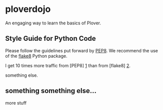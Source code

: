 ploverdojo
===========

An engaging way to learn the basics of Plover.

Style Guide for Python Code
---------------------------
Please follow the guidelines put forward by
[PEP8](http://www.python.org/dev/peps/pep-0008/). We recommend the use of the
[flake8](http://pypi.python.org/pypi/flake8/) Python package.

I get 10 times more traffic from [PEP8] [1] than from [flake8] [2].

something else.

something something else...
------------------
more stuff

  [1]: http://www.python.org/dev/peps/pep-0008/  "PEP8"
  [2]: http://pypi.python.org/pypi/flake8/  "flake8"
